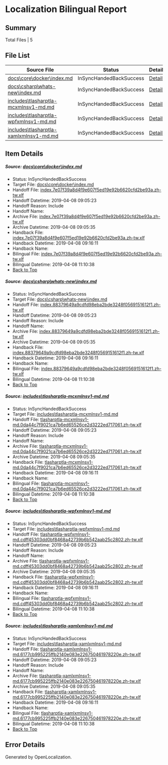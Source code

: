 # <a name='report-top'></a> Localization Bilingual Report

## Summary
 Total Files | 5

## File List
 Source File | Status | Details 
 ----------- | ------ | ------- 
 [docs\core\docker\index.md](https://github.com/OpenLocalizationTestOrg/docs/blob/f9ae43c1cac88dc83fee07b26d8333501f574532/docs/core/docker/index.md) | InSyncHandedBackSuccess | [Details](#b6fcac5f6062c8e1924794eda0e6b6061f43fa6c41)
 [docs\csharp\whats-new\index.md](https://github.com/OpenLocalizationTestOrg/docs/blob/f9ae43c1cac88dc83fee07b26d8333501f574532/docs/csharp/whats-new/index.md) | InSyncHandedBackSuccess | [Details](#157554dba0e071454c423cd2fd3be50d2be5cb112200)
 [includes\tlasharptla-mcxmlnsv1-md.md](https://github.com/OpenLocalizationTestOrg/docs/blob/f9ae43c1cac88dc83fee07b26d8333501f574532/includes/tlasharptla-mcxmlnsv1-md.md) | InSyncHandedBackSuccess | [Details](#7f5db1529571d6410041b50d8063bd0d689d9a4516225)
 [includes\tlasharptla-wpfxmlnsv1-md.md](https://github.com/OpenLocalizationTestOrg/docs/blob/f9ae43c1cac88dc83fee07b26d8333501f574532/includes/tlasharptla-wpfxmlnsv1-md.md) | InSyncHandedBackSuccess | [Details](#6466dd433df3d39362f1ce3ce231d5b0a7e450d516288)
 [includes\tlasharptla-xamlxmlnsv1-md.md](https://github.com/OpenLocalizationTestOrg/docs/blob/f9ae43c1cac88dc83fee07b26d8333501f574532/includes/tlasharptla-xamlxmlnsv1-md.md) | InSyncHandedBackSuccess | [Details](#ae7061415a4e55e2b3655222d10b6f2e02303dfb16292)

## Item Details
##### <a name='b6fcac5f6062c8e1924794eda0e6b6061f43fa6c41'></a> Source: [docs\core\docker\index.md](https://github.com/OpenLocalizationTestOrg/docs/blob/f9ae43c1cac88dc83fee07b26d8333501f574532/docs/core/docker/index.md)
* Status: InSyncHandedBackSuccess
* Target File: [docs\core\docker\index.md](https://github.com/OpenLocalizationTestOrg/docs.zh-tw/blob/d952eeb3cdca6477ec19a084b5d08dbe5caad409/docs/core/docker/index.md)
* Handoff File: [index.7e07f39a8d4f9e607f5ed19e92b6620cfd2be93a.zh-tw.xlf](https://github.com/OpenLocalizationTestOrg/docs.handoff/blob/67ddfc1b4ba2861e0300f17471018be6f6577b9b/ol-handoff/OpenLocalizationTestOrg/docs.zh-tw/master/p1-ht/index.7e07f39a8d4f9e607f5ed19e92b6620cfd2be93a.zh-tw.xlf)
* Handoff Datetime: 2019-04-08 09:05:23
* Handoff Reason: Include
* Handoff Name: 
* Archive File: [index.7e07f39a8d4f9e607f5ed19e92b6620cfd2be93a.zh-tw.xlf](https://github.com/OpenLocalizationTestOrg/docs.handoff/blob/37cfcea410fa2bc2c5fb4d09b593a2ce5d491984/ol-archive/OpenLocalizationTestOrg/docs.zh-tw/master/p1-ht/index.7e07f39a8d4f9e607f5ed19e92b6620cfd2be93a.zh-tw.xlf)
* Archive Datetime: 2019-04-08 09:05:35
* Handback File: [index.7e07f39a8d4f9e607f5ed19e92b6620cfd2be93a.zh-tw.xlf](https://github.com/OpenLocalizationTestOrg/docs.handback/blob/b9aa29cab3b753ed8acaa3eb8ddc2985eedd8a6b/ol-handback/OpenLocalizationTestOrg/docs.zh-tw/master/p1-ht/index.7e07f39a8d4f9e607f5ed19e92b6620cfd2be93a.zh-tw.xlf)
* Handback Datetime: 2019-04-08 09:16:11
* Handback Name: 
* Bilingual File: [index.7e07f39a8d4f9e607f5ed19e92b6620cfd2be93a.zh-tw.xlf](https://github.com/OpenLocalizationTestOrg/docs.handback/blob/b9aa29cab3b753ed8acaa3eb8ddc2985eedd8a6b/ol-handback/OpenLocalizationTestOrg/docs.zh-tw/master/p1-ht/index.7e07f39a8d4f9e607f5ed19e92b6620cfd2be93a.zh-tw.xlf)
* Bilingual Datetime: 2019-04-08 11:10:38
* [Back to Top](#report-top)

##### <a name='157554dba0e071454c423cd2fd3be50d2be5cb112200'></a> Source: [docs\csharp\whats-new\index.md](https://github.com/OpenLocalizationTestOrg/docs/blob/f9ae43c1cac88dc83fee07b26d8333501f574532/docs/csharp/whats-new/index.md)
* Status: InSyncHandedBackSuccess
* Target File: [docs\csharp\whats-new\index.md](https://github.com/OpenLocalizationTestOrg/docs.zh-tw/blob/d952eeb3cdca6477ec19a084b5d08dbe5caad409/docs/csharp/whats-new/index.md)
* Handoff File: [index.88379649a9cdfd98eba2bde3248f0569151612f1.zh-tw.xlf](https://github.com/OpenLocalizationTestOrg/docs.handoff/blob/67ddfc1b4ba2861e0300f17471018be6f6577b9b/ol-handoff/OpenLocalizationTestOrg/docs.zh-tw/master/p1-ht/index.88379649a9cdfd98eba2bde3248f0569151612f1.zh-tw.xlf)
* Handoff Datetime: 2019-04-08 09:05:23
* Handoff Reason: Include
* Handoff Name: 
* Archive File: [index.88379649a9cdfd98eba2bde3248f0569151612f1.zh-tw.xlf](https://github.com/OpenLocalizationTestOrg/docs.handoff/blob/37cfcea410fa2bc2c5fb4d09b593a2ce5d491984/ol-archive/OpenLocalizationTestOrg/docs.zh-tw/master/p1-ht/index.88379649a9cdfd98eba2bde3248f0569151612f1.zh-tw.xlf)
* Archive Datetime: 2019-04-08 09:05:35
* Handback File: [index.88379649a9cdfd98eba2bde3248f0569151612f1.zh-tw.xlf](https://github.com/OpenLocalizationTestOrg/docs.handback/blob/b9aa29cab3b753ed8acaa3eb8ddc2985eedd8a6b/ol-handback/OpenLocalizationTestOrg/docs.zh-tw/master/p1-ht/index.88379649a9cdfd98eba2bde3248f0569151612f1.zh-tw.xlf)
* Handback Datetime: 2019-04-08 09:16:11
* Handback Name: 
* Bilingual File: [index.88379649a9cdfd98eba2bde3248f0569151612f1.zh-tw.xlf](https://github.com/OpenLocalizationTestOrg/docs.handback/blob/b9aa29cab3b753ed8acaa3eb8ddc2985eedd8a6b/ol-handback/OpenLocalizationTestOrg/docs.zh-tw/master/p1-ht/index.88379649a9cdfd98eba2bde3248f0569151612f1.zh-tw.xlf)
* Bilingual Datetime: 2019-04-08 11:10:38
* [Back to Top](#report-top)

##### <a name='7f5db1529571d6410041b50d8063bd0d689d9a4516225'></a> Source: [includes\tlasharptla-mcxmlnsv1-md.md](https://github.com/OpenLocalizationTestOrg/docs/blob/f9ae43c1cac88dc83fee07b26d8333501f574532/includes/tlasharptla-mcxmlnsv1-md.md)
* Status: InSyncHandedBackSuccess
* Target File: [includes\tlasharptla-mcxmlnsv1-md.md](https://github.com/OpenLocalizationTestOrg/docs.zh-tw/blob/d952eeb3cdca6477ec19a084b5d08dbe5caad409/includes/tlasharptla-mcxmlnsv1-md.md)
* Handoff File: [tlasharptla-mcxmlnsv1-md.0da44c7f9021ca7b6ed65526ce2d3222ed717061.zh-tw.xlf](https://github.com/OpenLocalizationTestOrg/docs.handoff/blob/67ddfc1b4ba2861e0300f17471018be6f6577b9b/ol-handoff/OpenLocalizationTestOrg/docs.zh-tw/master/includes/tlasharptla-mcxmlnsv1-md.0da44c7f9021ca7b6ed65526ce2d3222ed717061.zh-tw.xlf)
* Handoff Datetime: 2019-04-08 09:05:23
* Handoff Reason: Include
* Handoff Name: 
* Archive File: [tlasharptla-mcxmlnsv1-md.0da44c7f9021ca7b6ed65526ce2d3222ed717061.zh-tw.xlf](https://github.com/OpenLocalizationTestOrg/docs.handoff/blob/37cfcea410fa2bc2c5fb4d09b593a2ce5d491984/ol-archive/OpenLocalizationTestOrg/docs.zh-tw/master/includes/tlasharptla-mcxmlnsv1-md.0da44c7f9021ca7b6ed65526ce2d3222ed717061.zh-tw.xlf)
* Archive Datetime: 2019-04-08 09:05:35
* Handback File: [tlasharptla-mcxmlnsv1-md.0da44c7f9021ca7b6ed65526ce2d3222ed717061.zh-tw.xlf](https://github.com/OpenLocalizationTestOrg/docs.handback/blob/b9aa29cab3b753ed8acaa3eb8ddc2985eedd8a6b/ol-handback/OpenLocalizationTestOrg/docs.zh-tw/master/includes/tlasharptla-mcxmlnsv1-md.0da44c7f9021ca7b6ed65526ce2d3222ed717061.zh-tw.xlf)
* Handback Datetime: 2019-04-08 09:16:11
* Handback Name: 
* Bilingual File: [tlasharptla-mcxmlnsv1-md.0da44c7f9021ca7b6ed65526ce2d3222ed717061.zh-tw.xlf](https://github.com/OpenLocalizationTestOrg/docs.handback/blob/b9aa29cab3b753ed8acaa3eb8ddc2985eedd8a6b/ol-handback/OpenLocalizationTestOrg/docs.zh-tw/master/includes/tlasharptla-mcxmlnsv1-md.0da44c7f9021ca7b6ed65526ce2d3222ed717061.zh-tw.xlf)
* Bilingual Datetime: 2019-04-08 11:10:38
* [Back to Top](#report-top)

##### <a name='6466dd433df3d39362f1ce3ce231d5b0a7e450d516288'></a> Source: [includes\tlasharptla-wpfxmlnsv1-md.md](https://github.com/OpenLocalizationTestOrg/docs/blob/f9ae43c1cac88dc83fee07b26d8333501f574532/includes/tlasharptla-wpfxmlnsv1-md.md)
* Status: InSyncHandedBackSuccess
* Target File: [includes\tlasharptla-wpfxmlnsv1-md.md](https://github.com/OpenLocalizationTestOrg/docs.zh-tw/blob/d952eeb3cdca6477ec19a084b5d08dbe5caad409/includes/tlasharptla-wpfxmlnsv1-md.md)
* Handoff File: [tlasharptla-wpfxmlnsv1-md.cdff45303dd0bf8468a42739b6b542aab25c2802.zh-tw.xlf](https://github.com/OpenLocalizationTestOrg/docs.handoff/blob/67ddfc1b4ba2861e0300f17471018be6f6577b9b/ol-handoff/OpenLocalizationTestOrg/docs.zh-tw/master/includes/tlasharptla-wpfxmlnsv1-md.cdff45303dd0bf8468a42739b6b542aab25c2802.zh-tw.xlf)
* Handoff Datetime: 2019-04-08 09:05:23
* Handoff Reason: Include
* Handoff Name: 
* Archive File: [tlasharptla-wpfxmlnsv1-md.cdff45303dd0bf8468a42739b6b542aab25c2802.zh-tw.xlf](https://github.com/OpenLocalizationTestOrg/docs.handoff/blob/37cfcea410fa2bc2c5fb4d09b593a2ce5d491984/ol-archive/OpenLocalizationTestOrg/docs.zh-tw/master/includes/tlasharptla-wpfxmlnsv1-md.cdff45303dd0bf8468a42739b6b542aab25c2802.zh-tw.xlf)
* Archive Datetime: 2019-04-08 09:05:35
* Handback File: [tlasharptla-wpfxmlnsv1-md.cdff45303dd0bf8468a42739b6b542aab25c2802.zh-tw.xlf](https://github.com/OpenLocalizationTestOrg/docs.handback/blob/b9aa29cab3b753ed8acaa3eb8ddc2985eedd8a6b/ol-handback/OpenLocalizationTestOrg/docs.zh-tw/master/includes/tlasharptla-wpfxmlnsv1-md.cdff45303dd0bf8468a42739b6b542aab25c2802.zh-tw.xlf)
* Handback Datetime: 2019-04-08 09:16:11
* Handback Name: 
* Bilingual File: [tlasharptla-wpfxmlnsv1-md.cdff45303dd0bf8468a42739b6b542aab25c2802.zh-tw.xlf](https://github.com/OpenLocalizationTestOrg/docs.handback/blob/b9aa29cab3b753ed8acaa3eb8ddc2985eedd8a6b/ol-handback/OpenLocalizationTestOrg/docs.zh-tw/master/includes/tlasharptla-wpfxmlnsv1-md.cdff45303dd0bf8468a42739b6b542aab25c2802.zh-tw.xlf)
* Bilingual Datetime: 2019-04-08 11:10:38
* [Back to Top](#report-top)

##### <a name='ae7061415a4e55e2b3655222d10b6f2e02303dfb16292'></a> Source: [includes\tlasharptla-xamlxmlnsv1-md.md](https://github.com/OpenLocalizationTestOrg/docs/blob/f9ae43c1cac88dc83fee07b26d8333501f574532/includes/tlasharptla-xamlxmlnsv1-md.md)
* Status: InSyncHandedBackSuccess
* Target File: [includes\tlasharptla-xamlxmlnsv1-md.md](https://github.com/OpenLocalizationTestOrg/docs.zh-tw/blob/d952eeb3cdca6477ec19a084b5d08dbe5caad409/includes/tlasharptla-xamlxmlnsv1-md.md)
* Handoff File: [tlasharptla-xamlxmlnsv1-md.6177cb995225ffb2140e083e226750461978220e.zh-tw.xlf](https://github.com/OpenLocalizationTestOrg/docs.handoff/blob/67ddfc1b4ba2861e0300f17471018be6f6577b9b/ol-handoff/OpenLocalizationTestOrg/docs.zh-tw/master/includes/tlasharptla-xamlxmlnsv1-md.6177cb995225ffb2140e083e226750461978220e.zh-tw.xlf)
* Handoff Datetime: 2019-04-08 09:05:23
* Handoff Reason: Include
* Handoff Name: 
* Archive File: [tlasharptla-xamlxmlnsv1-md.6177cb995225ffb2140e083e226750461978220e.zh-tw.xlf](https://github.com/OpenLocalizationTestOrg/docs.handoff/blob/37cfcea410fa2bc2c5fb4d09b593a2ce5d491984/ol-archive/OpenLocalizationTestOrg/docs.zh-tw/master/includes/tlasharptla-xamlxmlnsv1-md.6177cb995225ffb2140e083e226750461978220e.zh-tw.xlf)
* Archive Datetime: 2019-04-08 09:05:35
* Handback File: [tlasharptla-xamlxmlnsv1-md.6177cb995225ffb2140e083e226750461978220e.zh-tw.xlf](https://github.com/OpenLocalizationTestOrg/docs.handback/blob/b9aa29cab3b753ed8acaa3eb8ddc2985eedd8a6b/ol-handback/OpenLocalizationTestOrg/docs.zh-tw/master/includes/tlasharptla-xamlxmlnsv1-md.6177cb995225ffb2140e083e226750461978220e.zh-tw.xlf)
* Handback Datetime: 2019-04-08 09:16:11
* Handback Name: 
* Bilingual File: [tlasharptla-xamlxmlnsv1-md.6177cb995225ffb2140e083e226750461978220e.zh-tw.xlf](https://github.com/OpenLocalizationTestOrg/docs.handback/blob/b9aa29cab3b753ed8acaa3eb8ddc2985eedd8a6b/ol-handback/OpenLocalizationTestOrg/docs.zh-tw/master/includes/tlasharptla-xamlxmlnsv1-md.6177cb995225ffb2140e083e226750461978220e.zh-tw.xlf)
* Bilingual Datetime: 2019-04-08 11:10:38
* [Back to Top](#report-top)


## Error Details

Generated by OpenLocalization.
